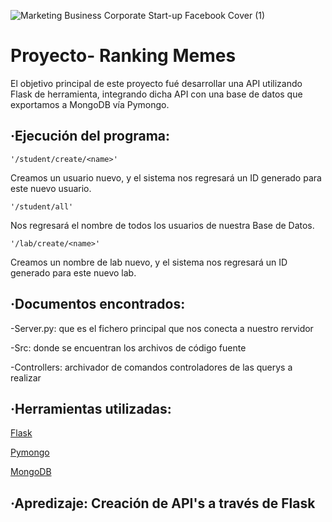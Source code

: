 ![Marketing Business Corporate Start-up Facebook Cover (1)](https://user-images.githubusercontent.com/66042132/94255772-10decb80-ff29-11ea-9ac9-cb60eb77907a.png)
<h1>Proyecto- Ranking Memes</h1>


El objetivo principal de este proyecto fué desarrollar una API utilizando Flask de herramienta, integrando dicha API con una base de datos que exportamos a MongoDB vía Pymongo.

<h2>·Ejecución del programa:</h2>

    '/student/create/<name>'
    
Creamos un usuario nuevo, y el sistema nos regresará un ID generado para este nuevo usuario.
  
    '/student/all'

Nos regresará el nombre de todos los usuarios de nuestra Base de Datos.

    '/lab/create/<name>'
  
Creamos un nombre de lab nuevo, y el sistema nos regresará un ID generado para este nuevo lab.
  

<h2>·Documentos encontrados:</h2> 

-Server.py: que es el fichero principal que nos conecta a nuestro rervidor

-Src: donde se encuentran los archivos de código fuente

  -Controllers: archivador de comandos controladores de las querys a realizar
  
<h2>·Herramientas utilizadas:</h2>

<a href="https://flask.palletsprojects.com/en/1.1.x/" target="_blank">Flask</a> 

<a href="https://api.mongodb.com/python/current/installation.html" target="_blank">Pymongo</a> 

<a href="https:/www.mongodb.com/" target="_blank">MongoDB</a> 


<h2>·Apredizaje: Creación de API's a través de Flask</h2>



